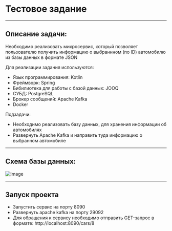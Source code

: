 # Тестовое задание
_____

## Описание задачи:

Необходимо реализовать микросервис, который позволяет пользователю получить информацию о выбраннном (по ID) автомобилю из базы данных в формате JSON

Для реализации задания используются:
* Язык программирования: Kotlin
* Фреймворк: Spring
* Бибилиотека для работы с базой данных: JOOQ
* СУБД: PostgreSQL
* Брокер сообщений: Apache Kafka
* Docker

Подзадачи:
* Необходимо реализовать базу данных, для хранения информации об автомобилях
* Развернуть Apache Kafka и направить туда информацию о выбранном автомобиле

_____

## Схема базы данных:
![image](https://user-images.githubusercontent.com/76054847/218891694-36fbe693-d2af-47de-978d-a7b83217e6c8.png)

_____

## Запуск проекта

* Запустить сервис на порту 8090
* Развернуть apache kafka на порту 29092
* Для обращения к сервису необходимо отправить GET-запрос в формате: http://localhost:8090/cars/8
